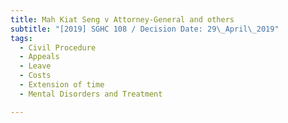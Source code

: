 ```yaml
---
title: Mah Kiat Seng v Attorney-General and others
subtitle: "[2019] SGHC 108 / Decision Date: 29\_April\_2019"
tags:
  - Civil Procedure
  - Appeals
  - Leave
  - Costs
  - Extension of time
  - Mental Disorders and Treatment

---
```

